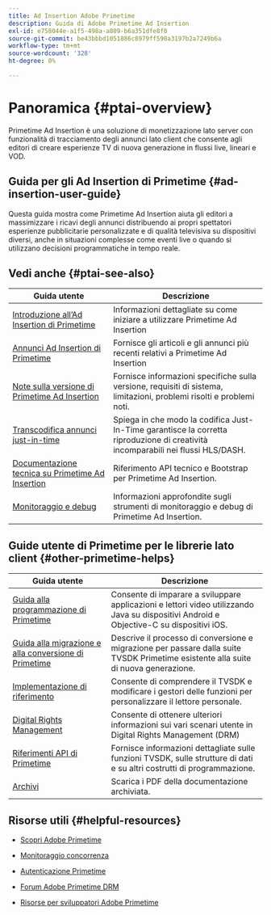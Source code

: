 ```yaml
---
title: Ad Insertion Adobe Primetime
description: Guida di Adobe Primetime Ad Insertion
exl-id: e758044e-a1f5-498a-a809-b6a351dfe8f0
source-git-commit: be43bbbd1051886c8979ff590a3197b2a7249b6a
workflow-type: tm+mt
source-wordcount: '328'
ht-degree: 0%

---
```


# Panoramica {#ptai-overview}

Primetime Ad Insertion è una soluzione di monetizzazione lato server con funzionalità di tracciamento degli annunci lato client che consente agli editori di creare esperienze TV di nuova generazione in flussi live, lineari e VOD.

## Guida per gli Ad Insertion di Primetime {#ad-insertion-user-guide}

Questa guida mostra come Primetime Ad Insertion aiuta gli editori a massimizzare i ricavi degli annunci distribuendo ai propri spettatori esperienze pubblicitarie personalizzate e di qualità televisiva su dispositivi diversi, anche in situazioni complesse come eventi live o quando si utilizzano decisioni programmatiche in tempo reale.

## Vedi anche {#ptai-see-also}

| Guida utente | Descrizione |
|---|---|
| [Introduzione all’Ad Insertion di Primetime](getting-started/get-started-overview.md) | Informazioni dettagliate su come iniziare a utilizzare Primetime Ad Insertion |
| [Annunci Ad Insertion di Primetime](announcements/overview.md) | Fornisce gli articoli e gli annunci più recenti relativi a Primetime Ad Insertion |
| [Note sulla versione di Primetime Ad Insertion](../release-notes/ptai-20x-release-notes.md) | Fornisce informazioni specifiche sulla versione, requisiti di sistema, limitazioni, problemi risolti e problemi noti. |
| [Transcodifica annunci just-in-time](just-in-time-transcoding/jit-transcoding-overview.md) | Spiega in che modo la codifica Just-In-Time garantisce la corretta riproduzione di creatività incomparabili nei flussi HLS/DASH. |
| [Documentazione tecnica su Primetime Ad Insertion](/help/primetime-ad-insertion/technical-reference/bootstrap-api.md) | Riferimento API tecnico e Bootstrap per Primetime Ad Insertion. |
| [Monitoraggio e debug](/help/primetime-ad-insertion/performance-monitoring-debugging-reporting/performance-overview.md) | Informazioni approfondite sugli strumenti di monitoraggio e debug di Primetime Ad Insertion. |

## Guide utente di Primetime per le librerie lato client {#other-primetime-helps}

| Guida utente | Descrizione |
|---|---|
| [Guida alla programmazione di Primetime](../programming/home.md) | Consente di imparare a sviluppare applicazioni e lettori video utilizzando Java su dispositivi Android e Objective-C su dispositivi iOS. |
| [Guida alla migrazione e alla conversione di Primetime](../migration-guides/home.md) | Descrive il processo di conversione e migrazione per passare dalla suite TVSDK Primetime esistente alla suite di nuova generazione. |
| [Implementazione di riferimento](../android-reference-implementation/home.md) | Consente di comprendere il TVSDK e modificare i gestori delle funzioni per personalizzare il lettore personale. |
| [Digital Rights Management](../digital-rights-management/home.md) | Consente di ottenere ulteriori informazioni sui vari scenari utente in Digital Rights Management (DRM) |
| [Riferimenti API di Primetime](../reference/api-references.md) | Fornisce informazioni dettagliate sulle funzioni TVSDK, sulle strutture di dati e su altri costrutti di programmazione. |
| [Archivi](https://helpx.adobe.com/primetime/archives.html) | Scarica i PDF della documentazione archiviata. |

## Risorse utili {#helpful-resources}

* [Scopri Adobe Primetime](https://www.adobe.com/in/marketing/primetime.html)

* [Monitoraggio concorrenza](https://tve.helpdocsonline.com/concurrency-monitoring-introduction)

* [Autenticazione Primetime](https://tve.helpdocsonline.com/home)

* [Forum Adobe Primetime DRM](https://forums.adobe.com/community/adobe_access)

* [Risorse per sviluppatori Adobe Primetime](https://www.adobe.com/devnet/primetime.html)
